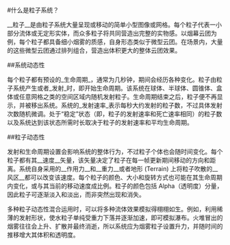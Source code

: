 #什么是粒子系统？

__粒子__是由粒子系统大量呈现或移动的简单小型图像或网格。每个粒子代表一小部分流体或无定形实体，而众多粒子将共同营造出完整的实物感。以烟幕云团为例，每个粒子都具备细小烟雾的质感，自身形态类似于微型云团。在场景内，大量的这些微型云团通过排列组合，营造出体积更大的整体云团效果。

##系统动态性

每个粒子都有预设的_生命周期_，通常为几秒钟，期间会经历各种变化。粒子由粒子系统产生或者_发射_时，即开始生命周期。该系统在球体、半球体、圆锥体、盒体或任意网格之类的空间区域内随机发射粒子。生命周期结束之后，粒子便不再显示，并被移出系统。系统的_发射速率_表示每秒大约发射的粒子数，不过具体发射次数随机微调。处于“稳定”状态（即，粒子的发射速率和死亡速率相同）的粒子数以及系统达到该状态所需时长取决于粒子的发射速率和平均生命周期。

##粒子动态性

发射和生命周期设置会影响系统的整体行为，不过粒子个体也会随时间变化。每个粒子都有其__速度__矢量，该矢量决定了粒子在每一帧更新期间移动的方向和距离。系统自身采用的__作用力__和__重力__或者地形 (Terrain) 上将粒子吹散的__风区__都可以改变该速度。每个粒子的颜色、大小和旋转方式也可能在其生命周期内变化，或与其当前的移动速度成比例。粒子的颜色包括 Alpha（透明度）分量，因此粒子可逐渐淡入和淡出，而非突然出现和消失。

多种粒子动态性混合运用时，可以将多种流体效果模拟得栩栩如生。例如，利用稀薄的发射形状，使水粒子单纯受重力下落并逐渐加速，即可模拟瀑布。火堆冒出的烟雾往往会上升、扩散并最终消逝，所以系统应为烟雾粒子设置升力，并随时间的推移增大其体积和透明度。
